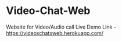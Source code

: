 # Video-Chat-Web
Website for Video/Audio call
Live Demo Link - https://videoxchatxweb.herokuapp.com/
